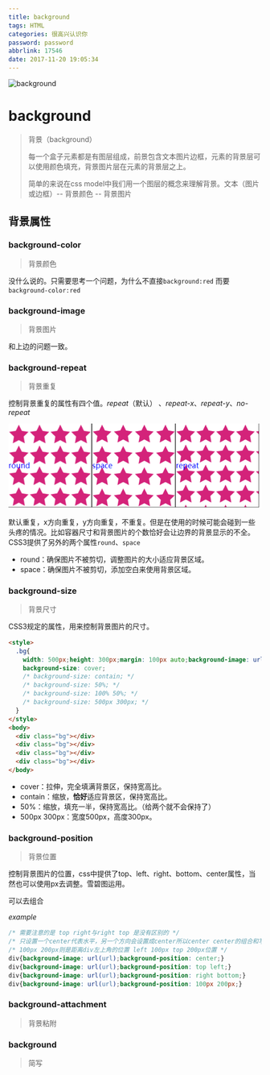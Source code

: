 ```yaml
---
title: background
tags: HTML
categories: 很高兴认识你
password: password
abbrlink: 17546
date: 2017-11-20 19:05:34
---
```


![background](http://www.wzsky.net/img2015/uploadimg/20150902/10060221.jpg)

<!-- more -->



# background

> 背景（background）
>
> 每一个盒子元素都是有图层组成，前景包含文本图片边框，元素的背景层可以使用颜色填充，背景图片层在元素的背景层之上。
>
> 简单的来说在css model中我们用一个图层的概念来理解背景。文本（图片或边框）-- 背景颜色 -- 背景图片



## 背景属性

### background-color

> 背景颜色

没什么说的。只需要思考一个问题，为什么不直接`background:red` 而要 `background-color:red`



### background-image

> 背景图片

和上边的问题一致。



### background-repeat

> 背景重复

控制背景重复的属性有四个值。*repeat*（默认） 、*repeat-x*、*repeat-y*、*no-repeat* 

![repeat](/img/css/bg-repeat.png)

默认重复，x方向重复，y方向重复，不重复。但是在使用的时候可能会碰到一些头疼的情况。比如容器尺寸和背景图片的个数恰好会让边界的背景显示的不全。CSS3提供了另外的两个属性`round`、`space`

* round：确保图片不被剪切，调整图片的大小适应背景区域。
* space：确保图片不被剪切，添加空白来使用背景区域。





### background-size

> 背景尺寸

CSS3规定的属性，用来控制背景图片的尺寸。

```html
<style>
  .bg{
    width: 500px;height: 300px;margin: 100px auto;background-image: url(xxx.jpg);
    background-size: cover;
    /* background-size: contain; */
    /* background-size: 50%; */
    /* background-size: 100% 50%; */
    /* background-size: 500px 300px; */
  }
</style>
<body>
  <div class="bg"></div>
  <div class="bg"></div>
  <div class="bg"></div>
  <div class="bg"></div>
</body>
```

* cover：拉伸，完全填满背景区，保持宽高比。
* contain：缩放，**恰好**适应背景区，保持宽高比。
* 50%：缩放，填充一半，保持宽高比。（给两个就不会保持了）
* 500px 300px：宽度500px，高度300px。





### background-position

> 背景位置

控制背景图片的位置，css中提供了top、left、right、bottom、center属性，当然也可以使用px去调整。雪碧图运用。

可以去组合

*example* 

```css
/* 需要注意的是 top right与right top 是没有区别的 */
/* 只设置一个center代表水平，另一个方向会设置成center所以center center的组合和写一个center是一样的 */
/* 100px 200px则是距离div左上角的位置 left 100px top 200px位置 */
div{background-image: url(url);background-position: center;}
div{background-image: url(url);background-position: top left;}
div{background-image: url(url);background-position: right bottom;}
div{background-image: url(url);background-position: 100px 200px;}
```





### background-attachment

> 背景粘附





### background

> 简写



